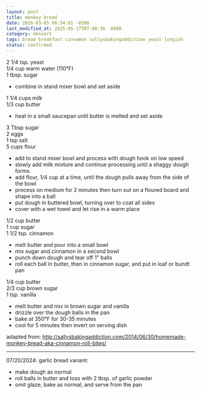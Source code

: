 ```yaml
---
layout: post
title: monkey bread
date: 2016-03-05 06:54:01 -0500
last_modified_at: 2025-05-17T07:08:36 -0400
category: dessert
tags: bread breakfast cinnamon sallysbakingaddiction yeast longish
status: confirmed
---
```

2 1/4 tsp. yeast  
1/4 cup warm water (110°F)  
1 tbsp. sugar  
* combine in stand mixer bowl and set aside

1 1/4 cups milk  
1/3 cup butter  
* heat in a small saucepan until butter is melted and set aside

3 Tbsp sugar  
2 eggs  
1 tsp salt  
5 cups flour  
* add to stand mixer bowl and process with dough hook on low speed
* slowly add milk mixture and continue processing until a shaggy dough forms
* add flour, 1/4 cup at a time, until the dough pulls away from the side of the bowl
* process on medium for 2 minutes then turn out on a floured board and shape into a ball
* put dough in buttered bowl, turning over to coat all sides
* cover with a wet towel and let rise in a warm place

1/2 cup butter  
1 cup sugar  
1 1/2 tsp. cinnamon  

* melt butter and pour into a small bowl
* mix sugar and cinnamon in a second bowl
* punch down dough and tear off 1" balls
* roll each ball in butter, then in cinnamon sugar, and put in loaf or bundt pan

1/4 cup butter  
2/3 cup brown sugar  
1 tsp. vanilla  

* melt butter and mix in brown sugar and vanilla
* drizzle over the dough balls in the pan
* bake at 350°F for 30-35 minutes
* cool for 5 minutes then invert on serving dish

adapted from: <http://sallysbakingaddiction.com/2014/06/30/homemade-monkey-bread-aka-cinnamon-roll-bites/>

---

07/20/2024: garlic bread variant:
* make dough as normal
* roll balls in butter and toss with 2 tbsp. of garlic powder
* omit glaze, bake as normal, and serve from the pan
